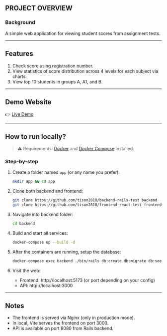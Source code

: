 ## PROJECT OVERVIEW

### Background
A simple web application for viewing student scores from assignment tests.

---

## Features

1. Check score using registration number.
2. View statistics of score distribution across 4 levels for each subject via charts.
3. View top 10 students in groups A, A1, and B.

---

## Demo Website

👉 [Live Demo](https://cse-tcsharing.io.vn/search-score)

---

## How to run locally?

> ⚠️ Requirements: [Docker](https://www.docker.com/products/docker-desktop/) and [Docker Compose](https://docs.docker.com/compose/install/) installed.

### Step-by-step

1. Create a folder named `app` (or any name you prefer):
    ```bash
    mkdir app && cd app
    ```

2. Clone both backend and frontend:
    ```bash
    git clone https://github.com/tison2810/backend-rails-test backend
    git clone https://github.com/tison2810/frontend-react-test frontend
    ```

3. Navigate into backend folder:
    ```bash
    cd backend
    ```

4. Build and start all services:
    ```bash
    docker-compose up --build -d
    ```

5. After the containers are running, setup the database:
    ```bash
    docker-compose exec backend ./bin/rails db:create db:migrate db:seed
    ```

6. Visit the web:
    - Frontend: http://localhost:5173 (or port depending on your config)
    - API: http://localhost:3000

---

## Notes

- The frontend is served via Nginx (only in production mode).
- In local, Vite serves the frontend on port 3000.
- API is available on port 8080 from Rails backend.

